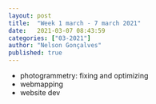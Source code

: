 ```yaml
---
layout: post
title:  "Week 1 march - 7 march 2021"
date:   2021-03-07 08:43:59
categories: ["03-2021"]
author: "Nelson Gonçalves"
published: true
---
```



* photogrammetry: fixing and optimizing
* webmapping
* website dev

